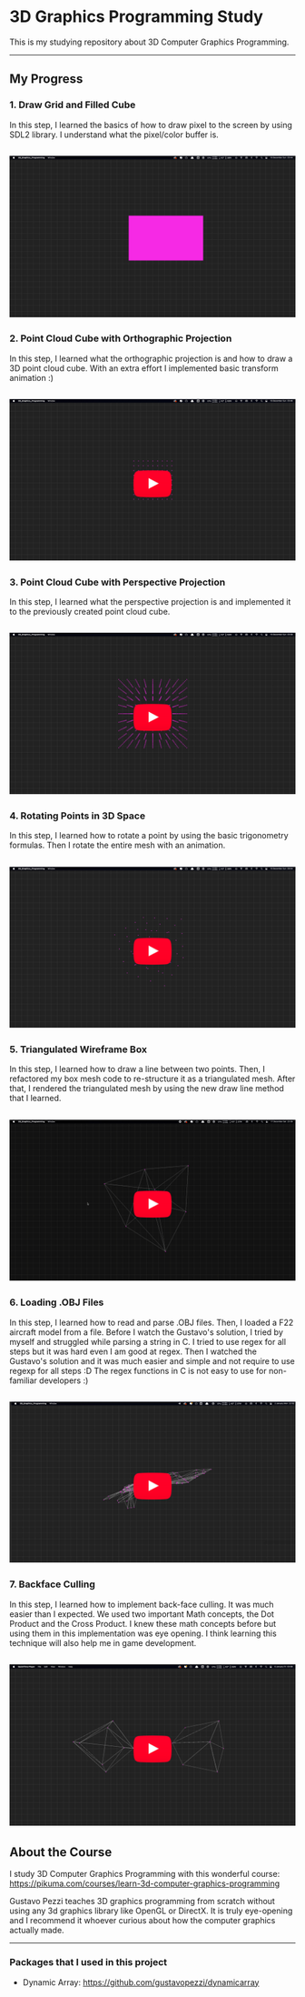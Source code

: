 # 3D Graphics Programming Study

This is my studying repository about 3D Computer Graphics Programming.

---

## My Progress

### 1. Draw Grid and Filled Cube
<p>
In this step, I learned the basics of how to draw pixel to the screen by using SDL2 library. I understand what the pixel/color buffer is.
</p>

![Alt text](src/images/progress/progress-1.png)
<br />
---
### 2. Point Cloud Cube with Orthographic Projection
<p>
In this step, I learned what the orthographic projection is and how to draw a 3D point cloud cube. With an extra effort I implemented basic transform animation :)
</p>

[![Alt text](src/images/progress/progress-2.png)](https://www.youtube.com/watch?v=Ty153Xvd2vg)
<br />
---

### 3. Point Cloud Cube with Perspective Projection
<p>
In this step, I learned what the perspective projection is and implemented it to the previously created point cloud cube.
</p>

[![Alt text](src/images/progress/progress-3.png)](https://www.youtube.com/watch?v=3LsBvYyZECQ)
<br />
---

### 4. Rotating Points in 3D Space
<p>
In this step, I learned how to rotate a point by using the basic trigonometry formulas. Then I rotate the entire mesh with an animation.
</p>

[![Alt text](src/images/progress/progress-4.png)](https://www.youtube.com/watch?v=SyssFz98J_Q)
<br />
---

### 5. Triangulated Wireframe Box
<p>
In this step, I learned how to draw a line between two points. Then, I refactored my box mesh code to re-structure it as a triangulated mesh. After that, I rendered the triangulated mesh by using the new draw line method that I learned.
</p>

[![Alt text](src/images/progress/progress-5.png)](https://www.youtube.com/watch?v=4Nr7DKie7uM)
<br />
---

### 6. Loading .OBJ Files
<p>
In this step, I learned how to read and parse .OBJ files. Then, I loaded a F22 aircraft model from a file. Before I watch the Gustavo's solution, I tried by myself and struggled while parsing a string in C. I tried to use regex for all steps but it was hard even I am good at regex. Then I watched the Gustavo's solution and it was much easier and simple and not require to use regexp for all steps :D The regex functions in C is not easy to use for non-familiar developers :)
</p>

[![Alt text](src/images/progress/progress-6.png)](https://www.youtube.com/watch?v=6YRxP8DEHtc)
<br />
---

### 7. Backface Culling
<p>
In this step, I learned how to implement back-face culling. It was much easier than I expected. We used two important Math concepts, the Dot Product and the Cross Product. I knew these math concepts before but using them in this implementation was eye opening. I think learning this technique will also help me in game development.
</p>

[![Alt text](src/images/progress/progress-7.png)](https://www.youtube.com/watch?v=pMPGMhtc3T0)
<br />
---

## About the Course

I study 3D Computer Graphics Programming with this wonderful course: https://pikuma.com/courses/learn-3d-computer-graphics-programming

Gustavo Pezzi teaches 3D graphics programming from scratch without using any 3d graphics library like OpenGL or DirectX. It is truly eye-opening and I recommend it whoever curious about how the computer graphics actually made.

---
### Packages that I used in this project

- Dynamic Array: https://github.com/gustavopezzi/dynamicarray